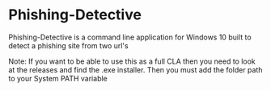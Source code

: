 # Phishing-Detective

Phishing-Detective is a command line application for Windows 10 built to detect a phishing site from two url's

Note: If you want to be able to use this as a full CLA then you need to look at the releases and find the .exe installer. Then you must add the folder path to your System PATH variable
